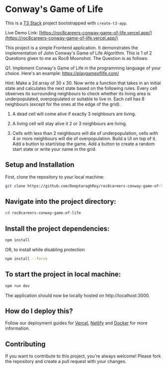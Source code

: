 # Conway's Game of Life

This is a [T3 Stack](https://create.t3.gg/) project bootstrapped with `create-t3-app`.

Live Demo Link: [https://roc8careers-conway-game-of-life.vercel.app/](https://roc8careers-conway-game-of-life.vercel.app/)

This project is a simple Frontend application. It demonstrates the implementation of John Conway's Game of Life Algorithm. This is 1 of 2 Questions given to me as Roc8 Moonshot. The Question is as follows:

Q1. Implement Conway's Game of Life in the programming language of your choice. Here's an example: https://playgameoflife.com/

Hint: Make a 2d array of 30 x 30. Now write a function that takes in an initial state and calculates the next state based on the following rules. Every cell observes its surrounding neighbours to check whether its living area is underpopulated, overpopulated or suitable to live in. Each cell has 8 neighbours (except for the ones at the edge of the grid).

1. A dead cell will come alive if exactly 3 neighbours are living.

2. A living cell will stay alive it 2 or 3 neighbours are living.

3. Cells with less than 2 neighbours will die of underpopulation, cells with 4 or more neighbours will die of overpopulation. Build a Ul on top of it. Add a button to start/stop the game. Add a button to create a random start state or write your name in the grid.

## Setup and Installation

First, clone the repository to your local machine:

```bash
git clone https://github.com/DeeptaraghRoy/roc8careers-conway-game-of-life.git
```

## Navigate into the project directory:

```bash
cd roc8careers-conway-game-of-life
```

## Install the project dependencies:

```bash
npm install
```

OR, to install while disabling protection

```bash
npm install --force
```

## To start the project in local machine:

```bash
npm run dev
```

The application should now be locally hosted on http://localhost:3000.

## How do I deploy this?

Follow our deployment guides for [Vercel](https://create.t3.gg/en/deployment/vercel), [Netlify](https://create.t3.gg/en/deployment/netlify) and [Docker](https://create.t3.gg/en/deployment/docker) for more information.

## Contributing

If you want to contribute to this project, you're always welcome! Please fork the repository and create a pull request with your changes.